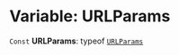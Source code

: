 # Variable: URLParams

`Const` **URLParams**: typeof [`URLParams`](/auto-docs/free-layout-core/variables/URLParams-1.md)
